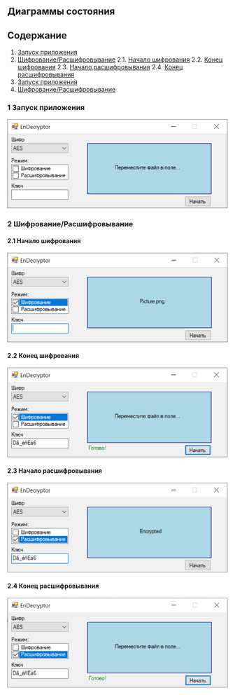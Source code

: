 ## Диаграммы состояния

## Содержание

1. [Запуск приложения](#1)
2. [Шифрование/Расшифровывание](#2)
2.1. [Начало шифрования](#3)
2.2. [Конец шифрования](#4)
2.3. [Начало расшифровывания](#5)
2.4. [Конец расшифровывания](#6)
1. [Запуск приложения](#1)
2. [Шифрование/Расшифровывание](#2)

### 1 Запуск приложения <a name="1"></a>

![pic](https://github.com/APridy/EnDecryptor/blob/main/Documents/Diagrams/States/start.png)

### 2 Шифрование/Расшифровывание <a name="2"></a>

#### 2.1 Начало шифрования <a name="3"></a>

![pic](https://github.com/APridy/EnDecryptor/blob/main/Documents/Diagrams/States/enc_beginning.png)

#### 2.2 Конец шифрования <a name="4"></a>

![pic](https://github.com/APridy/EnDecryptor/blob/main/Documents/Diagrams/States/enc_ending.png)

#### 2.3 Начало расшифровывания <a name="5"></a>

![pic](https://github.com/APridy/EnDecryptor/blob/main/Documents/Diagrams/States/dec_beginning.png)

#### 2.4 Конец расшифровывания <a name="6"></a>

![pic](https://github.com/APridy/EnDecryptor/blob/main/Documents/Diagrams/States/dec_ending.png)



